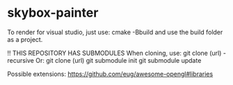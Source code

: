 # skybox-painter

To render for visual studio, just use:
cmake -Bbuild
and use the build folder as a project.

!! THIS REPOSITORY HAS SUBMODULES
When cloning, use:
git clone (url) -recursive
Or:
git clone (url)
git submodule init
git submodule update

Possible extensions:
https://github.com/eug/awesome-opengl#libraries